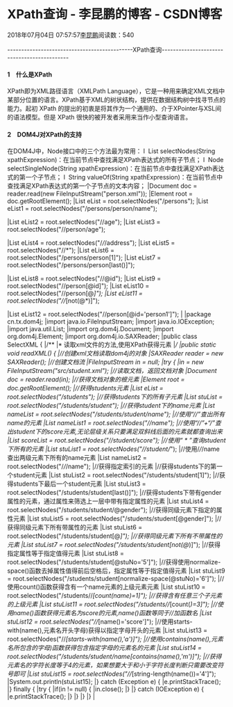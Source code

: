 
# XPath查询 - 李昆鹏的博客 - CSDN博客


2018年07月04日 07:57:57[李昆鹏](https://me.csdn.net/weixin_41547486)阅读数：540


---------------------------------------------XPath查询--------------------------------------------
#### 1　什么是XPath
XPath即为XML路径语言（XMLPath Language），它是一种用来确定XML文档中某部分位置的语言。XPath基于XML的树状结构，提供在数据结构树中找寻节点的能力。起初 XPath 的提出的初衷是将其作为一个通用的、介于XPointer与XSL间的语法模型。但是 XPath 很快的被开发者采用来当作小型查询语言。

#### 2　DOM4J对XPath的支持
在DOM4J中，Node接口中的三个方法最为常用：
l  List selectNodes(String xpathExpression)：在当前节点中查找满足XPath表达式的所有子节点；
l  Node selectSingleNode(String xpathExpression)：在当前节点中查找满足XPath表达式的第一个子节点；
l  String valueOf(String xpathExpression)：在当前节点中查找满足XPath表达式的第一个子节点的文本内容；
|Document doc = reader.read(new  FileInputStream("person.xml"));
|Element  root = doc.getRootElement();
|List<Element>  eList = root.selectNodes("/persons");
|List<Element>  eList1 = root.selectNodes("/persons/person/name");

|List<Element>  eList2 = root.selectNodes("//age");
|List<Element>  eList3 = root.selectNodes("//person/age");

|List<Element>  eList4 = root.selectNodes("/*/*/address");
|List<Element>  eList5 = root.selectNodes("//*");
|List<Element>  eList6 = root.selectNodes("/persons/person[1]");
|List<Element>  eList7 = root.selectNodes("/persons/person[last()]");

|List<Element>  eList8 = root.selectNodes("//@id");
|List<Element>  eList9 = root.selectNodes("//person[@id]");
|List<Element>  eList10 = root.selectNodes("//person[@*]");
|List<Element>  eList11 = root.selectNodes("//*[not(@*)]");

|List<Element>  eList12 = root.selectNodes("//person[@id='person1']");
|
|package cn.tx.dom4j;
|import java.io.FileInputStream;
|import java.io.IOException;
|import java.util.List;
|import org.dom4j.Document;
|import org.dom4j.Element;
|import org.dom4j.io.SAXReader;
|public class SelectXML {
|/**
|* 读取xml文件的方法,使用XPath获得元素
|*/
|public  static void readXML() {
|//创建xml文档读取dom4j的对象
|SAXReader  reader = new SAXReader();
|//创建文档流
|FileInputStream  in = null;
|try  {
|in  = new FileInputStream("src/student.xml");
|//读取文档，返回文档对象
|Document  doc = reader.read(in);
|//获得文档对象的根元素
|Element  root = doc.getRootElement();
|//获得students元素
|List<Element>  eList = root.selectNodes("/students");
|//获得students下的所有子元素
|List<Element>  stuList = root.selectNodes("/students/student");
|//获得student下的name元素
|List<Element>  nameList = root.selectNodes("/students/student/name");
|//使用“//”查出所有name的元素
|List<Element>  nameList1 = root.selectNodes("//name");
|//使用“//”+“/”查出student下的score元素,无论层级关系只要满足双斜线后面的元素就都查询出来
|List<Element>  scoreList = root.selectNodes("//student/score");
|//使用“ * ”查询student下所有的元素
|List<Element>  stuList1 = root.selectNodes("//student/*");
|//使用/*/*/name 查出两级元素下所有的name元素
|List<Element>  nameList2 = root.selectNodes("/*/*/name");
|//获得指定索引的元素
|//获得students下的第一个student元素
|List<Element>  stuList2 = root.selectNodes("/students/student[1]");
|//获得students下最后一个student元素
|List<Element>  stuList3 = root.selectNodes("/students/student[last()]");
|//获得students下带有gender属性的元素，通过属性来筛选上一层中带有指定属性的元素
|List<Element>  stuList4 = root.selectNodes("/students/student/@gender");
|//获得同级元素下指定的属性元素
|List<Element>  stuList5 = root.selectNodes("/students/student[@gender]");
|//获得同级元素下所有带属性的元素
|List<Element>  stuList6 = root.selectNodes("/students/student[@*]");
|//获得同级元素下所有不带属性的元素
|List<Element>  stuList7 = root.selectNodes("/students/student[not(@*)]");
|//获得指定属性等于指定值得元素
|List<Element>  stuList8 = root.selectNodes("/students/student[@stuNo='5']");
|//获得使用normalize-space()函数去掉属性值得前后空格后，指定属性等于指定值得元素
|List<Element>  stuList9 =  root.selectNodes("/students/student[normalize-space(@stuNo)='6']");
|//使用count()函数获得含有一个name元素的上级元素元素
|List<Element>  stuList10 = root.selectNodes("/students//*[count(name)=1]");
|//获得含有任意三个子元素的上级元素
|List<Element>  stuList11 = root.selectNodes("/students//*[count(*)=3]");
|//使用name()函数获得元素名为score的元素,name()函数等同于//加函数名
|List<Element>  stuList12 = root.selectNodes("//*[name()='score']");
|//使用starts-with(name(),元素名开头字母)获得以指定字母开头的元素
|List<Element>  stuList13 = root.selectNodes("//*[starts-with(name(),'a')]");
|//使用contains(name(),元素名所包含的字母)函数获得包含指定字母的元素名的元素
|List<Element>  stuList14 =  root.selectNodes("/students/student/name[contains(name(),'m')]");
|//获得元素名的字符长度等于4的元素，如果想要大于和小于字符长度判断只需要改变符号即可
|List<Element>  stuList15 = root.selectNodes("//*[string-length(name())='4']");
|System.out.println(stuList15);
|}  catch (Exception e) {
|e.printStackTrace();
|}  finally {
|try  {
|if(in  != null) {
|in.close();
|}
|}  catch (IOException e) {
|e.printStackTrace();
|}
|}
|}
|}
|


